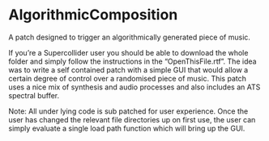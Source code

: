 # AlgorithmicComposition
A patch designed to trigger an algorithmically generated piece of music.

If you’re a Supercollider user you should be able to download the whole folder and simply follow the instructions in the “OpenThisFile.rtf”. The idea was to write a self contained patch with a simple GUI that would allow a certain degree of control over a randomised piece of music. This patch uses a nice mix of synthesis and audio processes and also includes an ATS spectral buffer. 

Note: All under lying code is sub patched for user experience. Once the user has changed the relevant file directories up on first use, the user can simply evaluate a single load path function which will bring up the GUI. 
